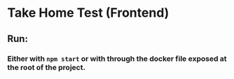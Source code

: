 # Take Home Test (Frontend)

## Run: 
### Either with `npm start` or with through the docker file exposed at the root of the project.
